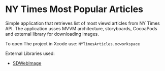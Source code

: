 # NY Times Most Popular Articles
Simple application that retrieves list of most viewd articles from NY Times API.
The application usses MVVM architecture, storyboards, CocoaPods and external library for downloading images.  

To open The project in Xcode use: `NYTimesArticles.xcworkspace`

External Libraries used: 
* [SDWebImage](https://github.com/SDWebImage/SDWebImage)
